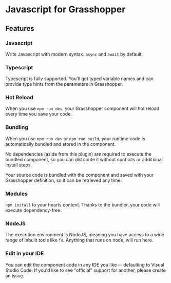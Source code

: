 # Javascript for Grasshopper

## Features

### Javascript

Write Javascript with modern syntax. `async` and `await` by default.

### Typescript

Typescript is fully supported. You'll get typed variable names and can provide type hints from the parameters in Grasshopper.

### Hot Reload

When you use `npm run dev`, your Grasshopper component will hot reload every time you save your code.

### Bundling

When you use `npm run dev` or `npm run build`, your runtime code is automatically bundled and stored in the component.

No dependencies (aside from this plugin) are required to execute the bundled component, so you can distribute it without conflicts or additional install steps.

Your source code is bundled with the component and saved with your Grasshopper definition, so it can be retrieved any time.

### Modules

`npm install` to your hearts content. Thanks to the bundler, your code will execute dependency-free.

### NodeJS

The execution environment is NodeJS, meaning you have access to a wide range of inbuilt tools like `fs`. Anything that runs on node, will run here.

### Edit in your IDE

You can edit the component code in any IDE you like -- defaulting to Visual Studio Code. If you'd like to see "official" support for another, please create an issue.
